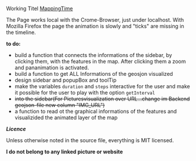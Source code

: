 
Working Titel [MappingTime][1]



The Page works local with the Crome-Browser, just under localhost.
With Mozilla Firefox the page the animation is slowly and "ticks" are missing in the
timeline.

**to do:**
- build a function that connects the informations of the sidebar, by clicking them, with the features
  in the map.  After clicking them a zoom and pananimation is activated.
- build a function to get ALL Informations of the geosjon visualized
- design sidebar and popupBox and toolTip
- make the variables  `duration` and  `steps` interactive for the user and make it
  possible for the user to play with the option  `getInterval`
- ~~into the sidebar(For Picturesvisualization over URL...change im Backend geojson-file new column "IMG_URL")~~
- a function to read ot the graphical informations of the features
  and visualizided the animated layer of the map


***Licence***


  Unless otherwise noted in the source file, everything is MIT licensed.

**I do not belong to any linked picture or website**

[1]: http://Mtpaa.github.io/MappingTime/index.html
